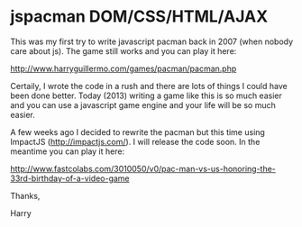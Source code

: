 jspacman DOM/CSS/HTML/AJAX
==========================

This was my first try to write javascript pacman back in 2007 (when nobody care about js). The game still works and you can play it here:

http://www.harryguillermo.com/games/pacman/pacman.php

Certaily, I wrote the code in a rush and there are lots of things I could have been done better. Today (2013) writing a game like this is so much easier and you can use a javascript game engine and your life will be so much easier.

A few weeks ago I decided to rewrite the pacman but this time using ImpactJS (http://impactjs.com/). I will release the code soon. In the meantime you can play it here:

http://www.fastcolabs.com/3010050/v0/pac-man-vs-us-honoring-the-33rd-birthday-of-a-video-game

Thanks,

Harry
